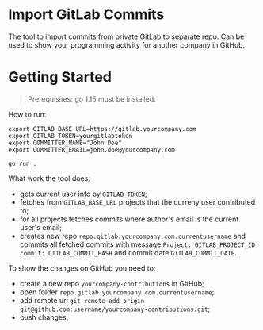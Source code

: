 # Import GitLab Commits

The tool to import commits from private GitLab to separate repo. Can be used to show your programming activity for another company in GitHub.

# Getting Started

> Prerequisites: go 1.15 must be installed.

How to run:
```shell
export GITLAB_BASE_URL=https://gitlab.yourcompany.com
export GITLAB_TOKEN=yourgitlabtoken
export COMMITTER_NAME="John Doe"
export COMMITTER_EMAIL=john.doe@yourcompany.com

go run .
```

What work the tool does:
* gets current user info by `GITLAB_TOKEN`;
* fetches from `GITLAB_BASE_URL` projects that the curreny user contributed to;
* for all projects fetches commits where author's email is the current user's email;
* creates new repo `repo.gitlab.yourcompany.com.currentusername` and commits all fetched commits with message
`Project: GITLAB_PROJECT_ID commit: GITLAB_COMMIT_HASH` and commit date `GITLAB_COMMIT_DATE`.

To show the changes on GitHub you need to:
* create a new repo `yourcompany-contributions` in GitHub;
* open folder `repo.gitlab.yourcompany.com.currentusername`;
* add remote url `git remote add origin git@github.com:username/yourcompany-contributions.git`;
* push changes.
